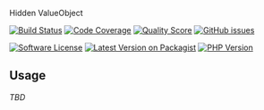Hidden ValueObject

[![Build Status][ico-travis]][link-travis]
[![Code Coverage][ico-scrutinizer]][link-scrutinizer]
[![Quality Score][ico-code-quality]][link-code-quality]
[![GitHub issues][ico-issues]][link-issues]

[![Software License][ico-license]][link-license]
[![Latest Version on Packagist][ico-version]][link-packagist]
[![PHP Version][ico-php-version]][link-github]

## Usage

*TBD*

[ico-version]: https://img.shields.io/packagist/v/zeeproject/hidden-value.svg?style=for-the-badge&label=Latest
[ico-php-version]: https://img.shields.io/packagist/php-v/zeeproject/hidden-value.svg?style=for-the-badge
[ico-license]: https://img.shields.io/badge/License-BSD%202--Clause-blue.svg?style=for-the-badge
[ico-issues]: https://img.shields.io/github/issues/zee/hidden-value.svg?style=for-the-badge&logo=github
[ico-travis]: https://img.shields.io/travis/zee/hidden-value.svg?style=for-the-badge&logo=travis
[ico-scrutinizer]: https://img.shields.io/scrutinizer/coverage/g/zee/hidden-value.svg?style=for-the-badge&logo=scrutinizer
[ico-code-quality]: https://img.shields.io/scrutinizer/g/zee/hidden-value.svg?style=for-the-badge&logo=scrutinizer

[link-packagist]: https://packagist.org/packages/zeeproject/hidden-value
[link-github]: https://github.com/zee/hidden-value
[link-issues]: https://github.com/zee/hidden-value/issues
[link-license]: LICENSE
[link-travis]: https://travis-ci.org/zee/hidden-value
[link-scrutinizer]: https://scrutinizer-ci.com/g/zee/hidden-value/code-structure
[link-code-quality]: https://scrutinizer-ci.com/g/zee/hidden-value
